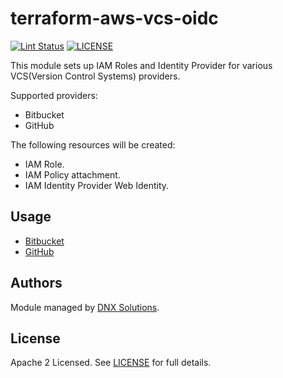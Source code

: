 # terraform-aws-vcs-oidc

[![Lint Status](https://github.com/DNXLabs/terraform-aws-vcs-oidc/workflows/Lint/badge.svg)](https://github.com/DNXLabs/terraform-aws-vcs-oidc/actions)
[![LICENSE](https://img.shields.io/github/license/DNXLabs/terraform-aws-vcs-oidc)](https://github.com/DNXLabs/terraform-aws-vcs-oidc/blob/main/LICENSE)

This module sets up IAM Roles and Identity Provider for various VCS(Version Control Systems) providers.

Supported providers:
 - Bitbucket
 - GitHub

The following resources will be created:
 - IAM Role.
 - IAM Policy attachment.
 - IAM Identity Provider Web Identity.

## Usage

- [Bitbucket](examples/bitbucket.md)
- [GitHub](examples/github.md)


<!--- BEGIN_TF_DOCS --->


<!--- END_TF_DOCS --->

## Authors

Module managed by [DNX Solutions](https://github.com/DNXLabs).

## License

Apache 2 Licensed. See [LICENSE](https://github.com/DNXLabs/terraform-aws-vcs-oidc/blob/main/LICENSE) for full details.
